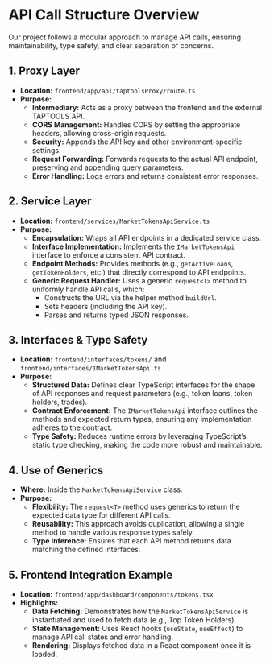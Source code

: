 # API Call Structure Overview

Our project follows a modular approach to manage API calls, ensuring maintainability, type safety, and clear separation of concerns.

## 1. Proxy Layer

- **Location:** `frontend/app/api/taptoolsProxy/route.ts`
- **Purpose:**
  - **Intermediary:** Acts as a proxy between the frontend and the external TAPTOOLS API.
  - **CORS Management:** Handles CORS by setting the appropriate headers, allowing cross-origin requests.
  - **Security:** Appends the API key and other environment-specific settings.
  - **Request Forwarding:** Forwards requests to the actual API endpoint, preserving and appending query parameters.
  - **Error Handling:** Logs errors and returns consistent error responses.

## 2. Service Layer

- **Location:** `frontend/services/MarketTokensApiService.ts`
- **Purpose:**
  - **Encapsulation:** Wraps all API endpoints in a dedicated service class.
  - **Interface Implementation:** Implements the `IMarketTokensApi` interface to enforce a consistent API contract.
  - **Endpoint Methods:** Provides methods (e.g., `getActiveLoans`, `getTokenHolders`, etc.) that directly correspond to API endpoints.
  - **Generic Request Handler:** Uses a generic `request<T>` method to uniformly handle API calls, which:
    - Constructs the URL via the helper method `buildUrl`.
    - Sets headers (including the API key).
    - Parses and returns typed JSON responses.

## 3. Interfaces & Type Safety

- **Location:** `frontend/interfaces/tokens/` and `frontend/interfaces/IMarketTokensApi.ts`
- **Purpose:**
  - **Structured Data:** Defines clear TypeScript interfaces for the shape of API responses and request parameters (e.g., token loans, token holders, trades).
  - **Contract Enforcement:** The `IMarketTokensApi` interface outlines the methods and expected return types, ensuring any implementation adheres to the contract.
  - **Type Safety:** Reduces runtime errors by leveraging TypeScript’s static type checking, making the code more robust and maintainable.

## 4. Use of Generics

- **Where:** Inside the `MarketTokensApiService` class.
- **Purpose:**
  - **Flexibility:** The `request<T>` method uses generics to return the expected data type for different API calls.
  - **Reusability:** This approach avoids duplication, allowing a single method to handle various response types safely.
  - **Type Inference:** Ensures that each API method returns data matching the defined interfaces.

## 5. Frontend Integration Example

- **Location:** `frontend/app/dashboard/components/tokens.tsx`
- **Highlights:**
  - **Data Fetching:** Demonstrates how the `MarketTokensApiService` is instantiated and used to fetch data (e.g., Top Token Holders).
  - **State Management:** Uses React hooks (`useState`, `useEffect`) to manage API call states and error handling.
  - **Rendering:** Displays fetched data in a React component once it is loaded.
